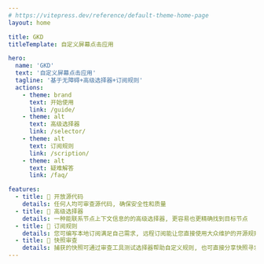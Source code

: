 ```yaml
---
# https://vitepress.dev/reference/default-theme-home-page
layout: home

title: GKD
titleTemplate: 自定义屏幕点击应用

hero:
  name: 'GKD'
  text: '自定义屏幕点击应用'
  tagline: '基于无障碍+高级选择器+订阅规则'
  actions:
    - theme: brand
      text: 开始使用
      link: /guide/
    - theme: alt
      text: 高级选择器
      link: /selector/
    - theme: alt
      text: 订阅规则
      link: /scription/
    - theme: alt
      text: 疑难解答
      link: /faq/

features:
  - title: 🐔 开放源代码
    details: 任何人均可审查源代码, 确保安全性和质量
  - title: 🐋 高级选择器
    details: 一种能联系节点上下文信息的的高级选择器, 更容易也更精确找到目标节点
  - title: 🎤 订阅规则
    details: 您可编写本地订阅满足自己需求, 远程订阅能让您直接使用大众维护的开源规则
  - title: 🏀 快照审查
    details: 捕获的快照可通过审查工具测试选择器帮助自定义规则, 也可直接分享快照寻求别人的帮助
---
```

